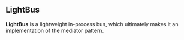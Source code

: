 **LightBus**
--
**LightBus** is a lightweight in-process bus, which ultimately makes it an implementation of the mediator pattern.

